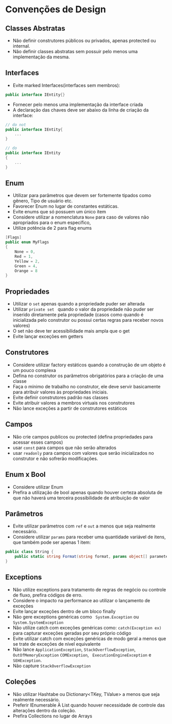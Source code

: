# Convenções de Design

## Classes Abstratas

- Não definir construtores públicos ou privados, apenas protected ou internal.
- Não definir classes abstratas sem possuir pelo menos uma implementação da mesma.

## Interfaces

- Evite marked Interfaces(interfaces sem membros):

```c#
public interface IEntity{}
```
- Fornecer pelo menos uma implementação da interface criada
- A declaração das chaves deve ser abaixo da linha de criação da interface:

```c#
// do not
public interface IEntity{
    ...
}

// do
public interface IEntity
{
    ...
}
```

## Enum
- Utilizar para parâmetros que devem ser fortemente tipados como gênero, Tipo de usuário etc.
- Favorecer Enum no lugar de constantes estáticas.
- Evite enums que só possuem um único item
- Considere utilizar a nomenclatura ` None ` para caso de valores não apropriados para o enum específico, 
- Utilize potência de 2 para flag enums

```c#
[Flags]
public enum MyFlags
{
    None = 0,
    Red = 1,
    Yellow = 2,
    Green = 4,
    Orange = 8
}
```

## Propriedades

- Utilizar o ` set ` apenas quando a propriedade puder ser alterada
- Utilizar `private set ` quando o valor da propriedade não puder ser inserido diretamente pela propriedade (casos como quando é inicializada pelo construtor ou possui certas regras para receber novos valores)
- O set não deve ter acessibilidade mais ampla que o get 
- Evite lançar exceções em getters

## Construtores

- Considere utilizar factory estáticos quando a construção de um objeto é um pouco complexa
- Defina no construtor os parâmetros obrigatórios para a criação de uma classe
- Faça o mínimo de trabalho no construtor, ele deve servir basicamente para atribuir valores às propriedades iniciais.
- Evite definir construtores padrão nas classes
- Evite atribuir valores a membros virtuais nos construtores
- Não lance exceções a partir de construtores estáticos

## Campos

- Não crie campos publicos ou protected (defina propriedades para acessar esses campos)
- usar ` const ` para campos que não serão alterados
- usar ` readonly ` para campos com valores que serão inicializados no construtor e não sofrerão modificações.

## Enum x Bool

- Considere utilizar Enum
- Prefira a utilização de bool apenas quando houver certeza absoluta de que não haverá uma terceira possibilidade de atribuição de valor

## Parâmetros
- Evite utilizar parâmetros com ` ref ` e ` out ` a menos que seja realmente necessário.
- Considere utilizar ` params ` para receber uma quantidade variável de itens, que também pode ser apenas 1 item:
```c#
public class String {  
    public static string Format(string format, params object[] parameters);  
}  
```

## Exceptions

- Não utilize exceptions para tratamento de regras de negócio ou controle de fluxo, prefira códigos de erro.
- Considere o impacto na performance ao utilizar o lançamento de exceções
- Evite lançar exceções dentro de um bloco finally
- Não gere exceptions genéricas como ` System.Exception` ou ` System.SystemException `
- Não utilize catch com exceções genéricas como: `catch(Exception ex)` para capturar exceções geradas por seu próprio código
- Evite utilizar catch com exceções genéricas de modo geral a menos que se trate de exceções de nível equivalente
- Não lance ` ApplicationException `, ` StackOverflowException `, ` OutOfMemoryException ` `COMException`, ` ExecutionEngineException` e ` SEHException `.
- Não capture ` StackOverflowException `

## Coleções

- Não utilizar Hashtabe ou Dictionary<TKey, TValue> a menos que seja realmente necessário.
- Preferir IEnumerable À List quando houver necessidade de controle das alterações dentro da coleção.
- Prefira Collections no lugar de Arrays



